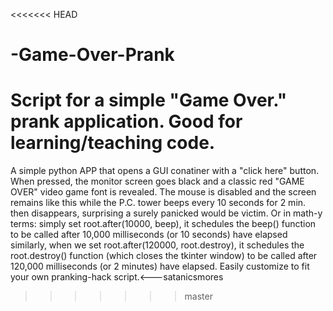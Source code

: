 <<<<<<< HEAD
# -Game-Over-Prank
Script for a simple "Game Over." prank application. Good for learning/teaching code.
=======
A simple python APP that opens a GUI conatiner with a "click here" button. When pressed, the monitor 
screen goes black and a classic red "GAME OVER" video game font is revealed. The mouse is disabled 
and the screen remains like this while the P.C. tower beeps every 10 seconds for 2 min. then disappears,
surprising a surely panicked would be victim. Or in math-y terms: simply set root.after(10000, beep),
it schedules the beep() function to be called after 10,000 milliseconds (or 10 seconds) have elapsed
similarly, when we set root.after(120000, root.destroy), it schedules the root.destroy() function (which
closes the tkinter window) to be called after 120,000 milliseconds (or 2 minutes) have elapsed. Easily
customize to fit your own pranking-hack script.<---satanicsmores

 
>>>>>>> master
